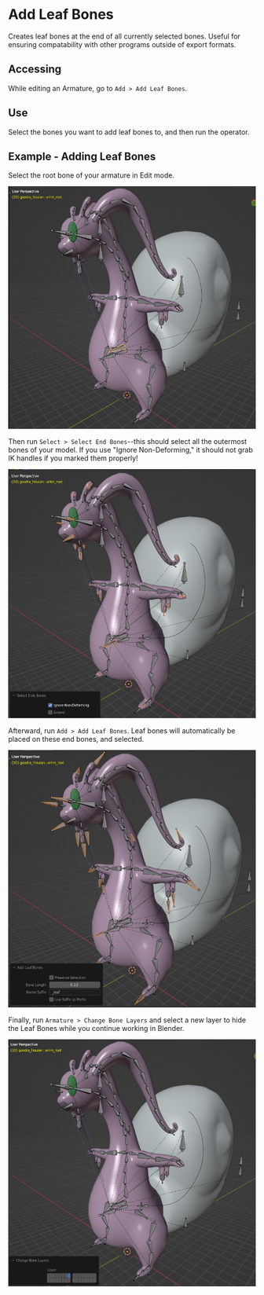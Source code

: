 # Add Leaf Bones
Creates leaf bones at the end of all currently selected bones. Useful for ensuring compatability with other programs outside of export formats.

## Accessing
While editing an Armature, go to `Add > Add Leaf Bones`.

## Use
Select the bones you want to add leaf bones to, and then run the operator.

## Example - Adding Leaf Bones
Select the root bone of your armature in Edit mode.

![](../images/exmp_selectendbones1.png)

Then run `Select > Select End Bones`--this should select all the outermost bones of your model.
If you use "Ignore Non-Deforming," it should not grab IK handles if you marked them properly! 

![](../images/exmp_selectendbones2.png)

Afterward, run `Add > Add Leaf Bones`. Leaf bones will automatically be placed on these end bones, and selected.

![](../images/exmp_addleafbones1.png)

Finally, run `Armature > Change Bone Layers` and select a new layer to hide the Leaf Bones while you continue working in Blender.

![](../images/exmp_addleafbones2.png)